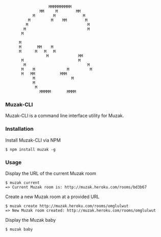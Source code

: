 
                       MMMMMMMMMM                                 
                   MM     M        MM                             
                M        M            M                           
              M         M    MM        M                          
             M                          M                         
            M                           M                         
           M                                                      
                                                                  
          M                                                       
          M       MM    M                                         
          M      M   M   M                                        
                      M             MM                            
           M                        M                             
            M                           M                         
           M    M              M         M                        
           M   MM           MMM                                   
                M                M                                
                M                                                 
                 M                                                
                   MMMMM       MMMM                

### Muzak-CLI

Muzak-CLI is a command line interface utility for Muzak. 

### Installation

Install Muzak-CLI via NPM

    $ npm install muzak -g

### Usage

Display the URL of the current Muzak room

    $ muzak current
    => Current Muzak room is: http://muzak.heroku.com/rooms/bd3b67

Create a new Muzak room at a provided URL

    $ muzak create http://muzak.heroku.com/rooms/omglulwut
    => New Muzak room created: http://muzak.heroku.com/rooms/omglulwut

Display the Muzak baby

    $ muzak baby
